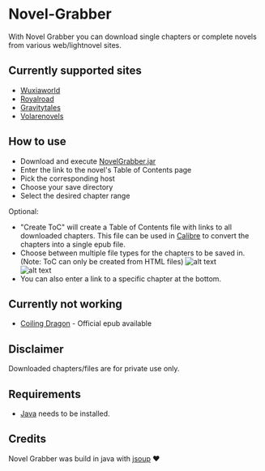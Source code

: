 # Novel-Grabber
With Novel Grabber you can download single chapters or complete novels from various web/lightnovel sites.

## Currently supported sites
* [Wuxiaworld](https://wuxiaworld.com/)
* [Royalroad](https://royalroad.com/)
* [Gravitytales](https://gravitytales.com/)
* [Volarenovels](https://volarenovels.com/)

## How to use
* Download and execute [NovelGrabber.jar](https://github.com/Flameish/Novel-Grabber/raw/master/NovelGrabber.jar)
* Enter the link to the novel's Table of Contents page
* Pick the corresponding host
* Choose your save directory
* Select the desired chapter range 

Optional:
* "Create ToC" will create a Table of Contents file with links to all downloaded chapters. This file can be used in [Calibre](https://calibre-ebook.com/) to convert the chapters into a single epub file.
* Choose between multiple file types for the chapters to be saved in. (Note: ToC can only be created from HTML files)
![alt text](https://i.imgur.com/PTauC7n.jpg) <br>
![alt text](https://i.imgur.com/mIrefvb.jpg) <br>
* You can also enter a link to a specific chapter at the bottom.

## Currently not working
* [Coiling Dragon](https://www.wuxiaworld.com/novel/coiling-dragon-preview) - Official epub available

## Disclaimer
Downloaded chapters/files are for private use only.

## Requirements
* [Java](https://www.java.com/en/) needs to be installed.

## Credits
Novel Grabber was build in java with [jsoup](https://www.jsoup.org/) :heart:
